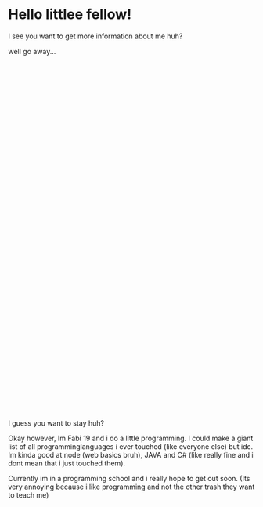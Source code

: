 # Hello littlee fellow!

I see you want to get more information about me huh?

well go away...

<br><br><br><br><br><br><br><br><br><br><br><br><br><br><br><br><br><br><br><br><br><br><br><br><br><br><br><br><br><br><br><br><br><br><br><br><br><br><br><br><br><br>

I guess you want to stay huh?

Okay however, Im Fabi 19 and i do a little programming.
I could make a giant list of all programminglanguages i ever touched (like everyone else) but idc. Im kinda good at node (web basics bruh), JAVA and C# (like really fine and i dont mean that i just touched them). 

Currently im in a programming school and i really hope to get out soon. (Its very annoying because i like programming and not the other trash they want to teach me)


<!--
**fabian-maurutschek/fabian-maurutschek** is a ✨ _special_ ✨ repository because its `README.md` (this file) appears on your GitHub profile.

Here are some ideas to get you started:

- 🔭 I’m currently working on ...
- 🌱 I’m currently learning ...
- 👯 I’m looking to collaborate on ...
- 🤔 I’m looking for help with ...
- 💬 Ask me about ...
- 📫 How to reach me: ...
- 😄 Pronouns: ...
- ⚡ Fun fact: ...
-->
